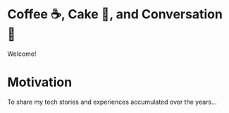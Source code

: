 # Coffee :coffee:, Cake :cake:, and Conversation :speech_balloon:

Welcome!

# Motivation

To share my tech stories and experiences accumulated over the years...


